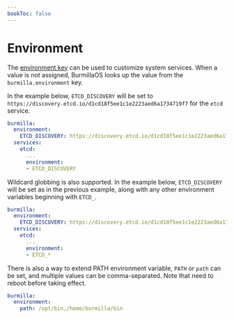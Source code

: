 ```yaml
---
bookToc: false
---
```

# Environment

The [environment key](https://docs.docker.com/compose/compose-file/#environment) can be used to customize system services. When a value is not assigned, BurmillaOS looks up the value from the `burmilla.environment` key.

In the example below, `ETCD_DISCOVERY` will be set to `https://discovery.etcd.io/d1cd18f5ee1c1e2223aed6a1734719f7` for the `etcd` service.

```yaml
burmilla:
  environment:
    ETCD_DISCOVERY: https://discovery.etcd.io/d1cd18f5ee1c1e2223aed6a1734719f7
  services:
    etcd:
      ...
      environment:
      - ETCD_DISCOVERY
```

Wildcard globbing is also supported. In the example below, `ETCD_DISCOVERY` will be set as in the previous example, along with any other environment variables beginning with `ETCD_`.

```yaml
burmilla:
  environment:
    ETCD_DISCOVERY: https://discovery.etcd.io/d1cd18f5ee1c1e2223aed6a1734719f7
  services:
    etcd:
      ...
      environment:
      - ETCD_*
```

There is also a way to extend PATH environment variable, `PATH` or `path` can be set, and multiple values can be comma-separated. Note that need to reboot before taking effect.

```yaml
burmilla:
  environment:
    path: /opt/bin,/home/burmilla/bin
```
